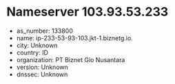 # Nameserver 103.93.53.233

* as_number: 133800
* name: ip-233-53-93-103.jkt-1.biznetg.io.
* city: Unknown
* country: ID
* organization: PT Biznet Gio Nusantara
* version: Unknown
* dnssec: Unknown
